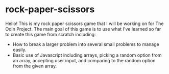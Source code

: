 # rock-paper-scissors

Hello! This is my rock paper scissors game that I will be working on for The Odin Project. The main goal of this game is to use what I've learned so far to create this game from scratch including: 

- How to break a larger problem into several small problems to manage easily. 
- Basic use of Javascript including arrays, picking a random option from an array, accepting user input, and comparing to the random option from the given array.